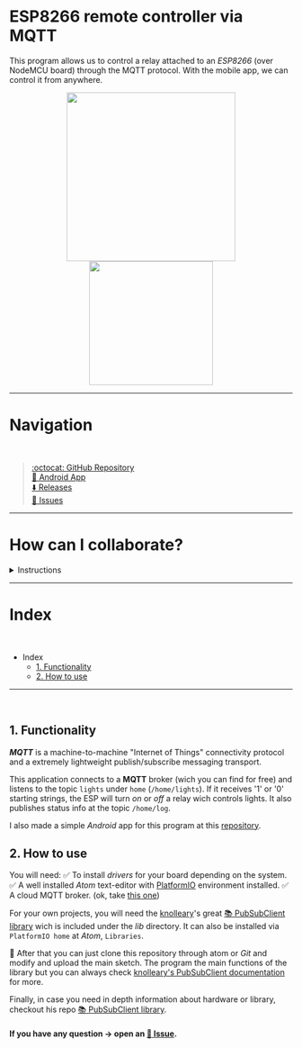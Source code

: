 # ESP8266 remote controller via MQTT

This program allows us to control a relay attached to an *ESP8266* (over NodeMCU board) through the MQTT protocol. With the mobile app, we can control it from anywhere.
<p align="center">
<img src="https://image.ibb.co/nFUKQH/IMG_20180317_231717_1.jpg" width="300" alt="">
<img src="https://image.ibb.co/g4Ckzc/ezgif_com_optimize.gif" width="220" alt="">
</p>

- - - -

# Navigation
<br>

> [:octocat: GitHub Repository](https://github.com/ismenc/esp8266-mqtt-control)<br>
> [:iphone: Android App](https://github.com/ismenc/android-mqtt-controller)<br>
> [:arrow_down: Releases](https://github.com/ismenc/esp8266-mqtt-control/releases)<br>
> [:memo: Issues](https://github.com/ismenc/esp8266-mqtt-control/issues)<br>


- - - -

# How can I collaborate?

<details>
     <summary>Instructions</summary>
 <p>
  <!-- alternative placement of p shown above -->

  1. :v: Fork this repository and clone through terminal `git clone <url>`.
  2. :open_file_folder: Set the directory on the cloned folder `cd <folder>`.
  3. :memo: Modify the project as you wish.
  4. :sparkles: Stage the changes `git add *` and create new commit: `git commit -am "Summary of changes"`.
  5. :arrow_up: Upload your work: `git push origin master`.
  6. :email: Feel free to initiate a pull request :D

:octocat: Si deseas aprender Git, visita mi [guía sobre Git](https://github.com/ismenc/seminario-git).
      </p></details>

- - - -

# Index
<br>

* Index
  * [1. Functionality](#1-functionality)
  * [2. How to use](#2-how-to-use)

- - - -
<br>


## 1. Functionality

***MQTT*** is a machine-to-machine "Internet of Things" connectivity protocol and a extremely lightweight publish/subscribe messaging transport.

This application connects to a **MQTT** broker (wich you can find for free) and listens to the topic `lights` under `home` (`/home/lights`). If it receives '1' or '0' starting strings, the ESP will turn *on* or *off* a relay wich controls lights. It also publishes status info at the topic `/home/log`.

I also made a simple *Android* app for this program at this [repository](https://github.com/ismenc/android-mqtt-controller).

## 2. How to use

You will need:
:white_check_mark: To install *drivers* for your board depending on the system.
:white_check_mark: A well installed *Atom* text-editor with [PlatformIO](https://platformio.org/platformio-ide) environment installed.
:white_check_mark: A cloud MQTT broker. (ok, take [this one](https://www.cloudmqtt.com/))

For your own projects, you will need the [knolleary](https://github.com/knolleary)'s great [:books: PubSubClient library](https://github.com/knolleary/pubsubclient) wich is included under the *lib* directory. It can also be installed via `PlatformIO home` at *Atom*, `Libraries`.

:rocket: After that you can just clone this repository through atom or *Git* and modify and upload the main sketch. The program the main functions of the library but you can always check [knolleary's PubSubClient documentation](https://pubsubclient.knolleary.net/api.html) for more.

Finally, in case you need in depth information about hardware or library, checkout his repo [:books: PubSubClient library](https://github.com/knolleary/pubsubclient).

#### If you have any question -> open an [:memo: Issue](https://github.com/ismenc/esp8266-mqtt-control/issues). <br><br>
